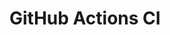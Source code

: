 # GitHub Actions CI











































































































































































































































































































































































































































































































































































































































































































































































































































































































































































































































































































































































































































































































































































































































































































































































































































































































































































































































































































































































































































































































































































































































































































































































































































































































































































































































































































































































































































































































































































































































































































































































































































































































































































































































































































































































































































































































































































































































































